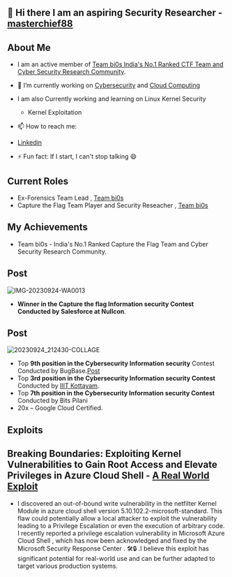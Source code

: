 ## 👋 Hi there I am an aspiring Security Researcher - [masterchief88](https://bi0s.in/members)

## About Me
- I am an active member of [Team bi0s  India's No.1 Ranked CTF Team and Cyber Security Research Community](https://bi0s.in/). 
- 🔭 I’m currently working on [Cybersecurity](https://bi0sblr.in/) and [Cloud Computing](https://cloud.google.com/)
- I am also Currently working and learning on Linux Kernel Security
   - Kernel Exploitation

- 📫 How to reach me:
- [Linkedin](https://www.linkedin.com/in/kandiabhishek08/)
- ⚡ Fun fact: If I start, I can't stop talking 😄

## Current Roles  
- Ex-Forensics Team Lead , [Team bi0s](https://bi0s.in/)
- Capture the Flag Team Player and Security Reseacher , [Team bi0s](https://bi0s.in/)

<!---
AbhishekKandi83/AbhishekKandi83 is a ✨ special ✨ repository because its `README.md` (this file) appears on your GitHub profile.
You can click the Preview link to take a look at your changes.
--->

## My Achievements
- Team bi0s - India's No.1 Ranked Capture the Flag Team and Cyber Security Research Community.
## Post
![IMG-20230924-WA0013](https://github.com/AbhishekKandi83/AbhishekKandi83/assets/140315150/0288f629-fa04-48f5-aa32-9fdb42eb033b)

-  **Winner in the Capture the flag Information security Contest Conducted by Salesforce at Nullcon**.
## Post 
![20230924_212430-COLLAGE](https://github.com/AbhishekKandi83/AbhishekKandi83/assets/140315150/b32e3f6b-75c7-40c8-9d40-fc29f8608f28)

- Top **9th position in the Cybersecurity Information security** Contest Conducted by BugBase.[Post](https://www.linkedin.com/in/kandiabhishek08/overlay/1635532926828/single-media-viewer/?profileId=ACoAADYCkX4BdrCHHpRfQwo73mqwkFULzXsO7v0)
- Top **3rd position in the Cybersecurity Information security Contest** Conducted by [IIIT Kottayam](https://www.iiitkottayam.ac.in/#!/home).
- Top **7th position in the Cybersecurity Information security Contest** Conducted by Bits Pilani
- 20x – Google Cloud Certified. 

## Exploits 

## Breaking Boundaries: Exploiting Kernel Vulnerabilities to Gain Root Access and Elevate Privileges in Azure Cloud Shell - [A Real World Exploit](https://www.linkedin.com/posts/kandiabhishek08_cybersecurity-azure-microsoft-activity-7239197172016013314-cIBp?utm_source=share&utm_medium=member_desktop) 
-  I discovered an out-of-bound write vulnerability in the netfilter Kernel Module in azure cloud shell version 5.10.102.2-microsoft-standard. This flaw could potentially 
   allow a local attacker to exploit the vulnerability leading to a Privilege Escalation or even the execution of arbitrary code. I recently reported a privilege escalation 
   vulnerability in Microsoft Azure Cloud Shell , which has now been acknowledged and fixed by the Microsoft Security Response Center . 🛠️🔒 .I believe this exploit has 
   significant potential for real-world use and can be further adapted to target various production systems. 





